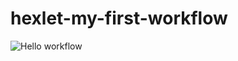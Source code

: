 # hexlet-my-first-workflow

![Hello workflow](https://github.com/liveevil1995/hexlet-my-first-workflow/workflows/hello-world/badge.svg)